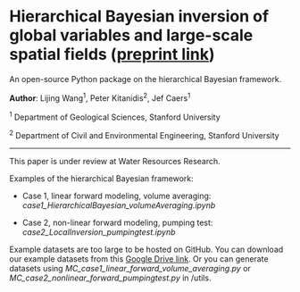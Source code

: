 # Hierarchical Bayesian inversion of global variables and large-scale spatial fields ([preprint link](https://www.essoar.org/doi/10.1002/essoar.10508754.1))

An open-source Python package on the hierarchical Bayesian framework.



**Author**: Lijing Wang<sup>1</sup>, Peter Kitanidis<sup>2</sup>, Jef Caers<sup>1</sup>

<sup>1</sup> Department of Geological Sciences, Stanford University

<sup>2</sup> Department of Civil and Environmental Engineering, Stanford University

--------- 

This paper is under review at Water Resources Research. 

Examples of the hierarchical Bayesian framework:

- Case 1, linear forward modeling, volume averaging: *case1_HierarchicalBayesian_volumeAveraging.ipynb*

- Case 2, non-linear forward modeling, pumping test: *case2_LocalInversion_pumpingtest.ipynb*




Example datasets are too large to be hosted on GitHub. You can download our example datasets from this [Google Drive link](https://drive.google.com/drive/folders/15DhGUQN6phI0hMmR3mL_c1OL7db5pmd7?usp=sharing). Or you can generate datasets using *MC_case1_linear_forward_volume_averaging.py* or *MC_case2_nonlinear_forward_pumpingtest.py* in /utils. 

